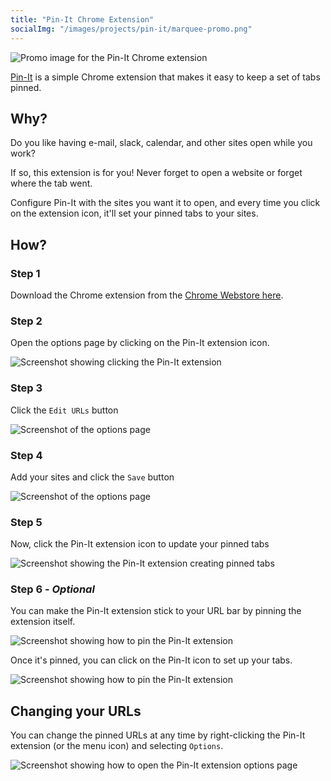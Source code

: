 ```yaml
---
title: "Pin-It Chrome Extension"
socialImg: "/images/projects/pin-it/marquee-promo.png"
---
```


![Promo image for the Pin-It Chrome extension](/images/projects/pin-it/marquee-promo.png)

[Pin-It](https://chrome.google.com/webstore/detail/pin-it/iaebojjjijdaeinlldahkekclhdjgkme)
is a simple Chrome extension that makes it easy to keep a set of tabs pinned.

## Why?

Do you like having e-mail, slack, calendar, and other sites open while you work?

If so, this extension is for you! Never forget to open a website or forget
where the tab went.

Configure Pin-It with the sites you want it to open, and every time you click
on the extension icon, it'll set your pinned tabs to your sites.

## How?

### Step 1
Download the Chrome extension from the
[Chrome Webstore here](https://chrome.google.com/webstore/detail/pin-it/iaebojjjijdaeinlldahkekclhdjgkme).

### Step 2

Open the options page by clicking on the Pin-It extension icon.

![Screenshot showing clicking the Pin-It extension](/images/projects/pin-it/pin-it-step-1.png)

### Step 3

Click the `Edit URLs` button

![Screenshot of the options page](/images/projects/pin-it/pin-it-step-2.png)

### Step 4

Add your sites and click the `Save` button

![Screenshot of the options page](/images/projects/pin-it/pin-it-step-3.png)

### Step 5

Now, click the Pin-It extension icon to update your pinned tabs

![Screenshot showing the Pin-It extension creating pinned tabs](/images/projects/pin-it/pin-it-step-4.png)

### Step 6 - *Optional*

You can make the Pin-It extension stick to your URL bar by pinning the
extension itself.

![Screenshot showing how to pin the Pin-It extension](/images/projects/pin-it/pin-it-pin-extension.png)

Once it's pinned, you can click on the Pin-It icon to set up your tabs.

![Screenshot showing how to pin the Pin-It extension](/images/projects/pin-it/pin-it-pinned.png)

## Changing your URLs

You can change the pinned URLs at any time by right-clicking the Pin-It
extension (or the menu icon) and selecting `Options`.

![Screenshot showing how to open the Pin-It extension options page](/images/projects/pin-it/pin-it-options.png)